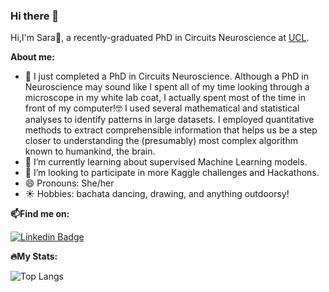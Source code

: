 <!--
**SaraMolas/SaraMolas** is a ✨ _special_ ✨ repository because its `README.md` (this file) appears on your GitHub profile.
-->

### Hi there 👋

Hi,I'm Sara🙌, a recently-graduated PhD in Circuits Neuroscience at [UCL](https://barry-lab.com/people/). 

**About me:**

- 🔭 I just completed a PhD in Circuits Neuroscience. Although a PhD in Neuroscience may sound like I spent all of my time looking through a microscope in my white lab coat, I actually spent most of the time in front of my computer!🤓  I used several mathematical and statistical analyses to identify patterns in large datasets. I employed quantitative methods to extract comprehensible information that helps us be a step closer to understanding the (presumably) most complex algorithm known to humankind, the brain. 
- 🌱 I’m currently learning about supervised Machine Learning models.
- 👯 I’m looking to participate in more Kaggle challenges and Hackathons. 
- 😄 Pronouns: She/her
- ☀️ Hobbies: bachata dancing, drawing, and anything outdoorsy!
   
**📫Find me on:**

[![Linkedin Badge](https://img.shields.io/badge/-linkedin-blue?style=flat&logo=Linkedin&logoColor=white)](linkedin.com/in/saramolasmedina)


**🔥My Stats:**

![Top Langs](https://github-readme-stats.vercel.app/api/top-langs/?username=SaraMolas&theme=react)
